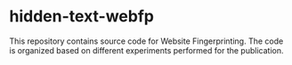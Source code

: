 # hidden-text-webfp

This repository contains source code for Website Fingerprinting. The code is organized based on different experiments performed for the publication. 
